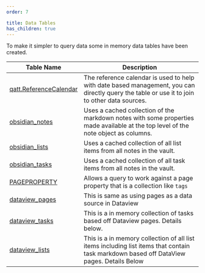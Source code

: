 ```yaml
---
order: 7

title: Data Tables
has_children: true
---
```

To make it simpler to query data some in memory data tables have been created.

| Table Name                                       | Description                                                                                                                                  |
| ------------------------------------------------ | -------------------------------------------------------------------------------------------------------------------------------------------- |
| [qatt.ReferenceCalendar](qatt-referencecalendar) | The reference calendar is used to help with date based management, you can directly query the table or use it to join to other data sources. |
| [obsidian_notes](obsidian-notes)                 | Uses a cached collection of the markdown notes with some properties made available at the top level of the note object as columns.           |
| [obsidian_lists](obsidian-lists)                 | Uses a cached collection of all list items from all notes in the vault.                                                                      |
| [obsidian_tasks](obsidian-tasks)                 | Uses a cached collection of all task items from all notes in the vault.                                                                      |
| [PAGEPROPERTY](pageproperty)                     | Allows a query to work against a page property that is a collection like `tags`                                                              |
| [dataview_pages](dataview/dataview-pages)        | This is same as using pages as a data source in Dataview                                                                                     |
| [dataview_tasks](dataview/dataview-tasks)        | This is a in memory collection of tasks based off Dataview pages. Details below.                                                             |
| [dataview_lists](dataview/dataview-lists)        | This is a in memory collection of all list items including list items that contain task markdown based off DataView pages. Details Below     |
